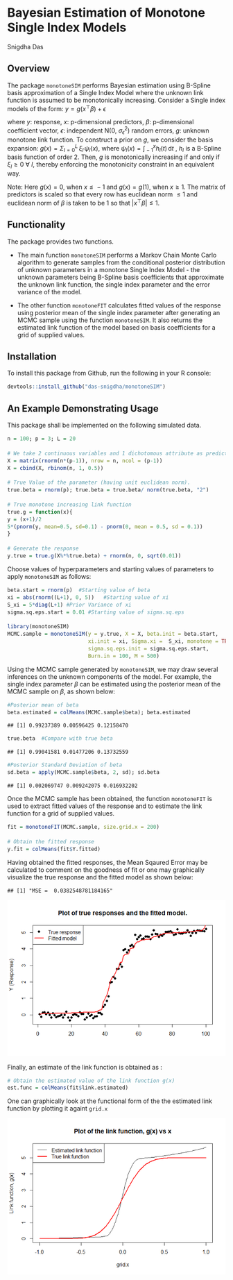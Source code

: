 Bayesian Estimation of Monotone Single Index Models
================
Snigdha Das

## Overview

The package `monotoneSIM` performs Bayesian estimation using B-Spline
basis approximation of a Single Index Model where the unknown link
function is assumed to be monotonically increasing. Consider a Single
index models of the form:
*y* = *g*(*x*<sup>⊤</sup>*β*) + *ϵ*

where *y*: response, *x*: p-dimensional predictors, *β*: p-dimensional
coefficient vector, *ϵ*: independent N(0, *σ*<sub>*ϵ*</sub><sup>2</sup>)
random errors, *g*: unknown monotone link function. To construct a prior
on *g*, we consider the basis expansion:
*g*(*x*) = *Σ*<sub>*l* = 0</sub><sup>*L*</sup> *ξ*<sub>*l*</sub> *ψ*<sub>*l*</sub>(*x*),
where
*ψ*<sub>*l*</sub>(*x*) = ∫<sub> − 1</sub><sup>*x*</sup>*h*<sub>*l*</sub>(*t*) d*t*
, *h*<sub>*l*</sub> is a B-Spline basis function of order 2. Then, *g*
is monotonically increasing if and only if *ξ*<sub>*l*</sub> ≥ 0 ∀ *l*,
thereby enforcing the monotonicity constraint in an equivalent way.

Note: Here *g*(*x*) = 0, when *x* ≤  − 1 and *g*(*x*) = *g*(1), when
*x* ≥ 1. The matrix of predictors is scaled so that every row has
euclidean norm  ≤ 1 and euclidean norm of *β* is taken to be 1 so that
\|*x*<sup>⊤</sup>*β*\| ≤ 1.

## Functionality

The package provides two functions.

-   The main function `monotoneSIM` performs a Markov Chain Monte Carlo
    algorithm to generate samples from the conditional posterior
    distribution of unknown parameters in a monotone Single Index
    Model - the unknown parameters being B-Spline basis coefficients
    that approximate the unknown link function, the single index
    parameter and the error variance of the model.

-   The other function `monotoneFIT` calculates fitted values of the
    response using posterior mean of the single index parameter after
    generating an MCMC sample using the function `monotoneSIM`. It also
    returns the estimated link function of the model based on basis
    coefficients for a grid of supplied values.

## Installation

To install this package from Github, run the following in your R
console:

``` r
devtools::install_github("das-snigdha/monotoneSIM")
```

## An Example Demonstrating Usage

This package shall be implemented on the following simulated data.

``` r
n = 100; p = 3; L = 20

# We take 2 continuous variables and 1 dichotomous attribute as predictors.
X = matrix(rnorm(n*(p-1)), nrow = n, ncol = (p-1))
X = cbind(X, rbinom(n, 1, 0.5))

# True Value of the parameter (having unit euclidean norm).
true.beta = rnorm(p); true.beta = true.beta/ norm(true.beta, "2")

# True monotone increasing link function
true.g = function(x){
y = (x+1)/2
5*(pnorm(y, mean=0.5, sd=0.1) - pnorm(0, mean = 0.5, sd = 0.1))
}

# Generate the response
y.true = true.g(X%*%true.beta) + rnorm(n, 0, sqrt(0.01))
```

Choose values of hyperparameters and starting values of parameters to
apply `monotoneSIM` as follows:

``` r
beta.start = rnorm(p)  #Starting value of beta
xi = abs(rnorm((L+1), 0, 5))   #Starting value of xi
S_xi = 5*diag(L+1) #Prior Variance of xi
sigma.sq.eps.start = 0.01 #Starting value of sigma.sq.eps

library(monotoneSIM)
MCMC.sample = monotoneSIM(y = y.true, X = X, beta.init = beta.start,
                          xi.init = xi, Sigma.xi =  S_xi, monotone = TRUE,
                          sigma.sq.eps.init = sigma.sq.eps.start, 
                          Burn.in = 100, M = 500)
```

Using the MCMC sample generated by `monotoneSIM`, we may draw several
inferences on the unknown components of the model. For example, the
single index parameter *β* can be estimated using the posterior mean of
the MCMC sample on *β*, as shown below:

``` r
#Posterior mean of beta
beta.estimated = colMeans(MCMC.sample$beta); beta.estimated
```

    ## [1] 0.99237389 0.00596425 0.12158470

``` r
true.beta  #Compare with true beta
```

    ## [1] 0.99041581 0.01477206 0.13732559

``` r
#Posterior Standard Deviation of beta
sd.beta = apply(MCMC.sample$beta, 2, sd); sd.beta
```

    ## [1] 0.002069747 0.009242075 0.016932202

Once the MCMC sample has been obtained, the function `monotoneFIT` is
used to extract fitted values of the response and to estimate the link
function for a grid of supplied values.

``` r
fit = monotoneFIT(MCMC.sample, size.grid.x = 200)

# Obtain the fitted response
y.fit = colMeans(fit$Y.fitted)
```

Having obtained the fitted responses, the Mean Sqaured Error may be
calculated to comment on the goodness of fit or one may graphically
visualize the true response and the fitted model as shown below:

    ## [1] "MSE =  0.0382548781184165"

![](README_files/figure-gfm/unnamed-chunk-6-1.png)<!-- -->

Finally, an estimate of the link function is obtained as :

``` r
# Obtain the estimated value of the link function g(x)
est.func = colMeans(fit$link.estimated)
```

One can graphically look at the functional form of the the estimated
link function by plotting it againt `grid.x`

![](README_files/figure-gfm/unnamed-chunk-8-1.png)<!-- -->
